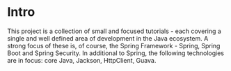 # Intro



This project is a collection of small and focused tutorials - each covering a single and well defined area of development in the Java ecosystem. A strong focus of these is, of course, the Spring Framework - Spring, Spring Boot and Spring Security. In additional to Spring, the following technologies are in focus: core Java, Jackson, HttpClient, Guava.

